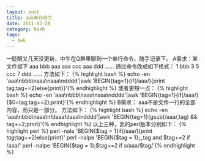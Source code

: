 ```yaml
---
layout: post
title: awk单行命令
date: 2011-03-28
category: bash
tags:
  - awk
---
```


一眨眼又几天没更新，中午在Q群里聊到一个单行命令，随手记录下。
A需求：某文件如下
aaa
bbb
aaa
aaa
ccc
aaa
ddd
……
通过命令改成如下格式：
1
bbb
3
5
ccc
7
ddd
……
方法如下：
{% highlight bash %}
echo -en 'aaa\nbbb\naaa\naaa\ndddd'|awk 'BEGIN{tag=1}{if(/aaa/){print tag;tag+=2}else{print}}'{% endhighlight %}
或者更短一点：
{% highlight bash %}
echo -en 'aaa\nbbb\naaa\naaa\ndddd'|awk 'BEGIN{tag=1}{if(/aaa/){$0=tag;tag+=2};print}'{% endhighlight %}
B需求：
aaa不是文件一行的全部内容，而只是一部分。
方法如下：
{% highlight bash %}
echo -en 'aaa\nbbb\naaa\nfdaaafdaaa\ndddd'|awk 'BEGIN{tag=1}{gsub(/aaa/,tag) && tag+=2;print}'{% endhighlight %}
以上三种，凯的perl版本分别如下：
{% highlight perl %}
perl -nale 'BEGIN{$tag = 1}if(/aaa/){print $tag;$tag+=2}else{print}'
perl -nalpe 'BEGIN{$tag = 1};$_=$tag and $tag+=2 if /aaa/'
perl -nalpe 'BEGIN{$tag = 1};$tag+=2 if s/aaa/$tag/'{% endhighlight %}
